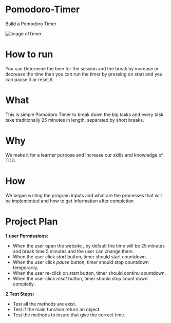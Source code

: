# Pomodoro-Timer
Build a Pomodoro Timer

![Image ofTimer](https://scontent-fra3-1.xx.fbcdn.net/v/t34.0-12/16683419_770322053122958_1922983078_n.png?oh=fcb2f0e589984fffadd804a8fb5199ba&oe=589DFE23)

# How to run
You can Determine the time for the session and the break by increase or decrease the time then you can run the timer by pressing on start and you can pause it or reset it

# What
This is simple Pomodoro Timer to break down the big tasks and every task take traditionally 25 minutes in length, separated by short breaks.

# Why
We make it for a learner purpose and Increase our skills and knowledge of TDD.

# How
We began  writing the program inputs and what are the processes that will be implemented and how to get information after completion

# Project Plan

**1.user Permissions:**
 - When the user open the website , by default the time will be 25 minutes and break time 5 minutes and the user can change them.
 - When the user click *start* button, timer should start countdown.
 - When the user click *pause* button, timer should stop countdown temporarily.
 - When the user re-click on start button, timer should continu countdown.
 - When the user click *reset* button, timer should stop count down completly. 
 
**2.Test Steps:**
 - Test all the methods are exist.
 - Test if the main function return an object.
 - Test the methods to insure that give the correct time.
